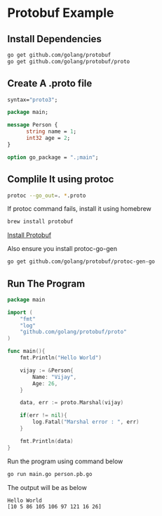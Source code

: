 # Protobuf Example

## Install Dependencies

```bash
go get github.com/golang/protobuf
go get github.com/golang/protobuf/proto
```

## Create A .proto file

```proto
syntax="proto3";

package main;

message Person {
      string name = 1;
      int32 age = 2;
}

option go_package = ".;main";
```


## Complile It using protoc

```bash
protoc --go_out=. *.proto
```
If protoc command fails, install it using homebrew
```bash
brew install protobuf
```

[Install Protobuf](http://google.github.io/proto-lens/installing-protoc.html)

Also ensure you install protoc-go-gen
```bash
go get github.com/golang/protobuf/protoc-gen-go
```

## Run The Program


```go
package main

import (
	"fmt"
	"log"
	"github.com/golang/protobuf/proto"
)

func main(){
	fmt.Println("Hello World")

	vijay := &Person{
		Name: "Vijay",
		Age: 26,
	}

	data, err := proto.Marshal(vijay)

	if(err != nil){
		log.Fatal("Marshal error : ", err)
	}

	fmt.Println(data)
}
```


Run the program using command below

```bash
go run main.go person.pb.go
```
The output will be as below

```bash
Hello World
[10 5 86 105 106 97 121 16 26]
```